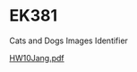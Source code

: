 # EK381
Cats and Dogs Images Identifier

[HW10Jang.pdf](https://github.com/DabinJang96/EK381/files/7340904/HW10Jang.pdf)
